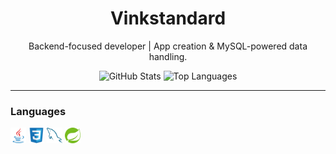 <h1 align="center">Vinkstandard</h1>

<p align="center">
Backend-focused developer | App creation & MySQL-powered data handling.
</p>

<p align="center">
  <img src="https://github-readme-stats.vercel.app/api?username=vinkstandard&show_icons=true&theme=tokyonight&hide_rank=false&include_all_commits=true&count_private=true&custom_title=GitHub+Stats" alt="GitHub Stats" height="200"/>
  <img src="https://github-readme-stats.vercel.app/api/top-langs/?username=vinkstandard&layout=compact&theme=tokyonight" alt="Top Languages" height="200"/>
</p>

---

### Languages

<p align="left">
  <img src="https://raw.githubusercontent.com/devicons/devicon/master/icons/java/java-original.svg" alt="Java" width="25" height="25"/>
  <img src="https://raw.githubusercontent.com/devicons/devicon/master/icons/css3/css3-original.svg" alt="CSS" width="25" height="25"/>
  <img src="https://raw.githubusercontent.com/devicons/devicon/master/icons/mysql/mysql-original.svg" alt="MySQL" width="25" height="25"/>
  <img src="https://raw.githubusercontent.com/devicons/devicon/master/icons/spring/spring-original.svg" alt="Spring" width="25 height="25"/>
</p>
